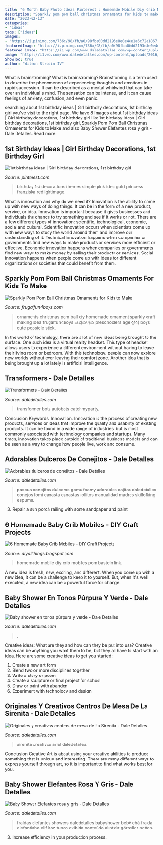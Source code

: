 ```yaml
---
title: "6 Month Baby Photo Ideas Pinterest : Homemade Mobile Diy Crib Mobiles Pom Basteln Link"
description: "Sparkly pom pom ball christmas ornaments for kids to make"
date: "2023-02-13"
categories:
- "ideas"
tags: ["ideas"]
images:
- "https://i.pinimg.com/736x/98/fb/a0/98fba00dd2193e8e0e4ee1a6c72e1867.jpg"
featuredImage: "https://i.pinimg.com/736x/98/fb/a0/98fba00dd2193e8e0e4ee1a6c72e1867.jpg"
featured_image: "https://i1.wp.com/www.daledetalles.com/wp-content/uploads/2016/02/transformers12.jpg"
image: "https://i1.wp.com/www.daledetalles.com/wp-content/uploads/2016/02/transformers12.jpg"
ShowToc: true
author: "Wilson Strosin IV"
---
```



What is brainstroming?
What is brainstroming? Brainstroming is a term used to describe the phenomenon of experiencing thoughts and emotions in rapid succession. It can be described as a mental whirlwind that can take over an individual's mind. The sensation can be intense, and it can cause feelings of anxiety, confusion, and even panic.

	

		
searching about 1st birthday ideas | Girl birthday decorations, 1st birthday girl you've visit to the right page. We have 8 Images about 1st birthday ideas | Girl birthday decorations, 1st birthday girl like 1st birthday ideas | Girl birthday decorations, 1st birthday girl, Sparkly Pom Pom Ball Christmas Ornaments for Kids to Make and also Baby Shower Elefantes rosa y gris - Dale Detalles. Read more:
		
    
## 1st Birthday Ideas | Girl Birthday Decorations, 1st Birthday Girl

<img loading=lazy src="https://i.pinimg.com/736x/98/fb/a0/98fba00dd2193e8e0e4ee1a6c72e1867.jpg" onerror="this.onerror=null;this.src='https://tse3.mm.bing.net/th?id=OIP.ljzIHW94CEdZR7vbrNC94QHaJ3&amp;pid=15.1';" alt="1st birthday ideas | Girl birthday decorations, 1st birthday girl">

_Source: pinterest.com_

>birthday 1st decorations themes simple pink idea gold princess franziska redlightimage. 

	

What is innovation and why do we need it?
Innovation is the ability to come up with new ways of doing things. It can be in the form of a new product, service, or idea. Innovation is important because it gives businesses and individuals the chance to try something and see if it works or not.
There are a few different types of innovation: scientific, technological, economic, social and cultural. Scientific innovation occurs when scientists come up with new ways to study the world around them and improve our understanding of it. Technical innovation happens when companies or governments find new ways to make products or services more efficient or effective. Economic innovation happens when companies or governments find new ways to make money by selling their products or services. Social innovation happens when people come up with ideas for different organizations or societies that could benefit from them.

    
## Sparkly Pom Pom Ball Christmas Ornaments For Kids To Make

<img loading=lazy src="https://frugalfun4boys.com/wp-content/uploads/2015/11/pom-pom-ornament-7-Edited.jpg" onerror="this.onerror=null;this.src='https://tse3.mm.bing.net/th?id=OIP.PYiRLzNB1szaw73cCohbUQHaLH&amp;pid=15.1';" alt="Sparkly Pom Pom Ball Christmas Ornaments for Kids to Make">

_Source: frugalfun4boys.com_

>ornaments christmas pom ball diy homemade ornament sparkly craft making idea frugalfun4boys 크리스마스 preschoolers age 장식 boys cute popsicle stick. 

	

In the world of technology, there are a lot of new ideas being brought to the surface. One such idea is a virtual reality headset. This type of headset allows users to experience a different environment without having to leave their living room or bedroom. With this technology, people can now explore new worlds without ever leaving their comfort zone. Another idea that is being brought up a lot lately is artificial intelligence.

    
## Transformers - Dale Detalles

<img loading=lazy src="https://i1.wp.com/www.daledetalles.com/wp-content/uploads/2016/02/transformers12.jpg" onerror="this.onerror=null;this.src='https://tse1.mm.bing.net/th?id=OIP.mgh8r8I4pyYXUh3L1WVk9gHaFj&amp;pid=15.1';" alt="Transformers - Dale Detalles">

_Source: daledetalles.com_

>transformer bots autobots catchmyparty. 

	

Conclusion
Keywords: Innovation.
Innovation is the process of creating new products, services or ideas that improve the quality and usability of existing products. It can be found in a wide range of industries, but is most commonly associated with technology companies and startups. Many times, innovation takes place outside of traditional business models and can be seen as a way to change how people live, work and consume.

    
## Adorables Dulceros De Conejitos - Dale Detalles

<img loading=lazy src="https://i0.wp.com/www.daledetalles.com/wp-content/uploads/2018/03/conejo-pascua-canasta.jpg?resize=564%2C1015" onerror="this.onerror=null;this.src='https://tse1.mm.bing.net/th?id=OIP.MHbpF8NSAkIV1RXudjIObwHaNV&amp;pid=15.1';" alt="Adorables dulceros de conejitos - Dale Detalles">

_Source: daledetalles.com_

>pascua conejitos dulceros goma foamy adorables cajitas daledetalles conejos fomi canasta canastas rollitos manualidad madres skillofking espuma. 

	

3. Repair a sun porch railing with some sandpaper and paint

    
## 6 Homemade Baby Crib Mobiles - DIY Craft Projects

<img loading=lazy src="http://4.bp.blogspot.com/--9miDgAeryA/UpNJLBUd15I/AAAAAAAABxE/WVgBlcH0U1Y/s1600/Homemade+Baby+Crib+Mobile+(21).JPG" onerror="this.onerror=null;this.src='https://tse2.mm.bing.net/th?id=OIP.yg5FKXFqFb78ChP1T3WtmQHaLc&amp;pid=15.1';" alt="6 Homemade Baby Crib Mobiles - DIY Craft Projects">

_Source: diyallthings.blogspot.com_

>homemade mobile diy crib mobiles pom basteln link. 

	

A new idea is fresh, new, exciting, and different. When you come up with a new idea, it can be a challenge to keep it to yourself. But, when it's well executed, a new idea can be a powerful force for change.

    
## Baby Shower En Tonos Púrpura Y Verde - Dale Detalles

<img loading=lazy src="https://i0.wp.com/www.daledetalles.com/wp-content/uploads/2016/07/baby-shower-en-tono-purpura-y-verde9.jpg" onerror="this.onerror=null;this.src='https://tse3.mm.bing.net/th?id=OIP.0WrE-4OmTsq9INYQsHyhCQHaJ4&amp;pid=15.1';" alt="Baby shower en tonos púrpura y verde - Dale Detalles">

_Source: daledetalles.com_

>. 

	

Creative ideas: What are they and how can they be put into use?
Creative ideas can be anything you want them to be, but they all have to start with an idea. Here are some creative ideas to get you started: 
1. Create a new art form 
2. Blend two or more disciplines together 
3. Write a story or poem 
4. Create a sculpture or final project for school 
5. Draw or paint with abandon 
6. Experiment with technology and design 

    
## Originales Y Creativos Centros De Mesa De La Sirenita - Dale Detalles

<img loading=lazy src="https://i2.wp.com/www.daledetalles.com/wp-content/uploads/2016/08/centro-de-mesa-sirenita10.jpg?resize=501%2C891" onerror="this.onerror=null;this.src='https://tse4.mm.bing.net/th?id=OIP.wuIdaNDCV6_WaUBKoP3ZtgHaNK&amp;pid=15.1';" alt="Originales y creativos centros de mesa de La Sirenita - Dale Detalles">

_Source: daledetalles.com_

>sirenita creativos ariel daledetalles. 

	

Conclusion
Creative Art is about using your creative abilities to produce something that is unique and interesting. There are many different ways to express yourself through art, so it is important to find what works best for you.

    
## Baby Shower Elefantes Rosa Y Gris - Dale Detalles

<img loading=lazy src="https://i1.wp.com/www.daledetalles.com/wp-content/uploads/2016/02/baby-shower14.jpg?resize=599%2C899" onerror="this.onerror=null;this.src='https://tse3.mm.bing.net/th?id=OIP.wv8dPlJEwWn1zZy2JyQzcwHaLH&amp;pid=15.1';" alt="Baby Shower Elefantes rosa y gris - Dale Detalles">

_Source: daledetalles.com_

>fraldas elefantes showers daledetalles babyshower bebê chá fralda elefantinho elif boz tunca exibido conteúdo alıntıdır görseller netten. 

	

3. Increase efficiency in your production process.

